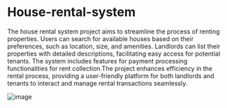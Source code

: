 # House-rental-system
The house rental system project aims to streamline the process of renting properties. Users can search for available houses based on their preferences, such as location, size, and amenities. Landlords can list their properties with detailed descriptions, facilitating easy access for potential tenants. The system includes features for payment processing functionalities for rent collection.The project enhances efficiency in the rental process, providing a user-friendly platform for both landlords and tenants to interact and manage rental transactions seamlessly.

![image](https://github.com/khushi2411/House-rental-system/assets/103480054/416ac65b-7f2e-4cbe-8af4-30a4b0e26740)
